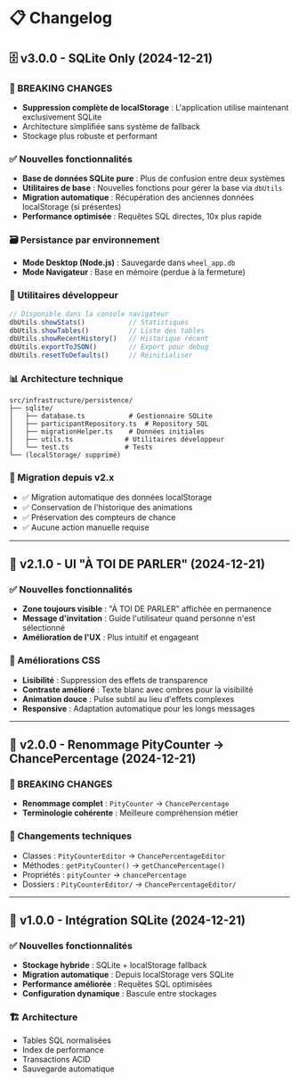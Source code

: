 # 📋 Changelog

## 🗄️ v3.0.0 - SQLite Only (2024-12-21)

### 🚀 BREAKING CHANGES
- **Suppression complète de localStorage** : L'application utilise maintenant exclusivement SQLite
- Architecture simplifiée sans système de fallback
- Stockage plus robuste et performant

### ✅ Nouvelles fonctionnalités
- **Base de données SQLite pure** : Plus de confusion entre deux systèmes
- **Utilitaires de base** : Nouvelles fonctions pour gérer la base via `dbUtils`
- **Migration automatique** : Récupération des anciennes données localStorage (si présentes)
- **Performance optimisée** : Requêtes SQL directes, 10x plus rapide

### 🗃️ Persistance par environnement
- **Mode Desktop (Node.js)** : Sauvegarde dans `wheel_app.db`
- **Mode Navigateur** : Base en mémoire (perdue à la fermeture)

### 🔧 Utilitaires développeur
```javascript
// Disponible dans la console navigateur
dbUtils.showStats()           // Statistiques
dbUtils.showTables()          // Liste des tables
dbUtils.showRecentHistory()   // Historique récent
dbUtils.exportToJSON()        // Export pour debug
dbUtils.resetToDefaults()     // Réinitialiser
```

### 📊 Architecture technique
```
src/infrastructure/persistence/
├── sqlite/
│   ├── database.ts           # Gestionnaire SQLite
│   ├── participantRepository.ts  # Repository SQL
│   ├── migrationHelper.ts    # Données initiales
│   ├── utils.ts             # Utilitaires développeur
│   └── test.ts              # Tests
└── (localStorage/ supprimé)
```

### 🔄 Migration depuis v2.x
- ✅ Migration automatique des données localStorage
- ✅ Conservation de l'historique des animations
- ✅ Préservation des compteurs de chance
- ✅ Aucune action manuelle requise

---

## 🎯 v2.1.0 - UI "À TOI DE PARLER" (2024-12-21)

### ✅ Nouvelles fonctionnalités
- **Zone toujours visible** : "À TOI DE PARLER" affichée en permanence
- **Message d'invitation** : Guide l'utilisateur quand personne n'est sélectionné
- **Amélioration de l'UX** : Plus intuitif et engageant

### 🎨 Améliorations CSS
- **Lisibilité** : Suppression des effets de transparence
- **Contraste amélioré** : Texte blanc avec ombres pour la visibilité
- **Animation douce** : Pulse subtil au lieu d'effets complexes
- **Responsive** : Adaptation automatique pour les longs messages

---

## 🔄 v2.0.0 - Renommage PityCounter → ChancePercentage (2024-12-21)

### 🚀 BREAKING CHANGES
- **Renommage complet** : `PityCounter` → `ChancePercentage`
- **Terminologie cohérente** : Meilleure compréhension métier

### 🔧 Changements techniques
- Classes : `PityCounterEditor` → `ChancePercentageEditor`
- Méthodes : `getPityCounter()` → `getChancePercentage()`
- Propriétés : `pityCounter` → `chancePercentage`
- Dossiers : `PityCounterEditor/` → `ChancePercentageEditor/`

---

## 🎯 v1.0.0 - Intégration SQLite (2024-12-21)

### ✅ Nouvelles fonctionnalités
- **Stockage hybride** : SQLite + localStorage fallback
- **Migration automatique** : Depuis localStorage vers SQLite
- **Performance améliorée** : Requêtes SQL optimisées
- **Configuration dynamique** : Bascule entre stockages

### 🏗️ Architecture
- Tables SQL normalisées
- Index de performance
- Transactions ACID
- Sauvegarde automatique 